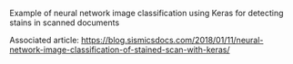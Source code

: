 Example of neural network image classification using Keras for detecting stains in scanned documents

Associated article: https://blog.sismicsdocs.com/2018/01/11/neural-network-image-classification-of-stained-scan-with-keras/
